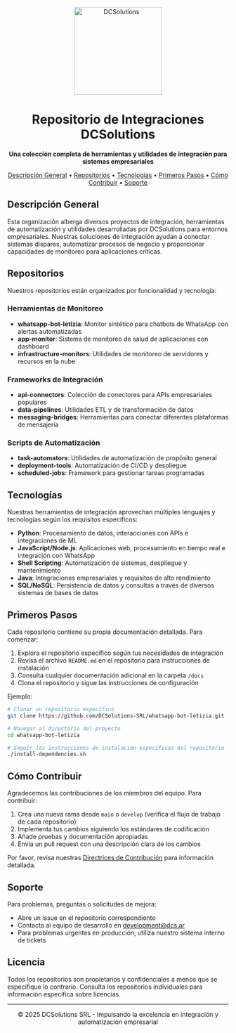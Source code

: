 <p align="center">
  <a href="http://www.dcs.ar"><img src="https://i.imgur.com/GgjNXNl.png" alt="DCSolutions" width="200"></a>
</p>

<h1 align="center">Repositorio de Integraciones DCSolutions</h1>

<p align="center">
  <b>Una colección completa de herramientas y utilidades de integración para sistemas empresariales</b>
</p>

<p align="center">
  <a href="#descripción-general">Descripción General</a> •
  <a href="#repositorios">Repositorios</a> •
  <a href="#tecnologías">Tecnologías</a> •
  <a href="#primeros-pasos">Primeros Pasos</a> •
  <a href="#cómo-contribuir">Cómo Contribuir</a> •
  <a href="#soporte">Soporte</a>
</p>

## Descripción General

Esta organización alberga diversos proyectos de integración, herramientas de automatización y utilidades desarrolladas por DCSolutions para entornos empresariales. Nuestras soluciones de integración ayudan a conectar sistemas dispares, automatizar procesos de negocio y proporcionar capacidades de monitoreo para aplicaciones críticas.

## Repositorios

Nuestros repositorios están organizados por funcionalidad y tecnología:

### Herramientas de Monitoreo
- **whatsapp-bot-letizia**: Monitor sintético para chatbots de WhatsApp con alertas automatizadas
- **app-monitor**: Sistema de monitoreo de salud de aplicaciones con dashboard
- **infrastructure-monitors**: Utilidades de monitoreo de servidores y recursos en la nube

### Frameworks de Integración
- **api-connectors**: Colección de conectores para APIs empresariales populares
- **data-pipelines**: Utilidades ETL y de transformación de datos
- **messaging-bridges**: Herramientas para conectar diferentes plataformas de mensajería

### Scripts de Automatización
- **task-automators**: Utilidades de automatización de propósito general
- **deployment-tools**: Automatización de CI/CD y despliegue
- **scheduled-jobs**: Framework para gestionar tareas programadas

## Tecnologías

Nuestras herramientas de integración aprovechan múltiples lenguajes y tecnologías según los requisitos específicos:

- **Python**: Procesamiento de datos, interacciones con APIs e integraciones de ML
- **JavaScript/Node.js**: Aplicaciones web, procesamiento en tiempo real e integración con WhatsApp
- **Shell Scripting**: Automatización de sistemas, despliegue y mantenimiento
- **Java**: Integraciones empresariales y requisitos de alto rendimiento
- **SQL/NoSQL**: Persistencia de datos y consultas a través de diversos sistemas de bases de datos

## Primeros Pasos

Cada repositorio contiene su propia documentación detallada. Para comenzar:

1. Explora el repositorio específico según tus necesidades de integración
2. Revisa el archivo `README.md` en el repositorio para instrucciones de instalación
3. Consulta cualquier documentación adicional en la carpeta `/docs`
4. Clona el repositorio y sigue las instrucciones de configuración

Ejemplo:
```bash
# Clonar un repositorio específico
git clone https://github.com/DCSolutions-SRL/whatsapp-bot-letizia.git

# Navegar al directorio del proyecto
cd whatsapp-bot-letizia

# Seguir las instrucciones de instalación específicas del repositorio
./install-dependencies.sh
```

## Cómo Contribuir

Agradecemos las contribuciones de los miembros del equipo. Para contribuir:

1. Crea una nueva rama desde `main` o `develop` (verifica el flujo de trabajo de cada repositorio)
2. Implementa tus cambios siguiendo los estándares de codificación
3. Añade pruebas y documentación apropiadas
4. Envía un pull request con una descripción clara de los cambios

Por favor, revisa nuestras [Directrices de Contribución](CONTRIBUTING.md) para información detallada.

## Soporte

Para problemas, preguntas o solicitudes de mejora:

- Abre un issue en el repositorio correspondiente
- Contacta al equipo de desarrollo en development@dcs.ar
- Para problemas urgentes en producción, utiliza nuestro sistema interno de tickets

## Licencia

Todos los repositorios son propietarios y confidenciales a menos que se especifique lo contrario. Consulta los repositorios individuales para información específica sobre licencias.

---

<p align="center">
  © 2025 DCSolutions SRL - Impulsando la excelencia en integración y automatización empresarial
</p>
